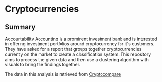 # Cryptocurrencies

## Summary
Accountability Accounting is a prominent investment bank and is interested in offering investment portfolios around cryptocurrency for it's customers. They have asked for a report that groups together cryptocurrencies currently on the market to create a classification system. This repository aims to process the given data and then use a clustering algorithm with visuals to bring the findings together.


The data in this analysis is retrieved from [Cryptocompare](https://min-api.cryptocompare.com/data/all/coinlist).



